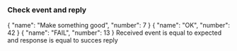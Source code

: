 ### Check event and reply

<div print="true">
    <e:summary/>
    <e:example name="Event must be received and then a success event must be send back">
        <e:given>        
            <e:event-check>
                <expected topicName="test.consume.topic" protobufClass="com.adven.concordion.extensions.exam.kafka.protobuf.TestEntity$Entity">
                {
                    "name": "Make something good",
                    "number": 7
                }
                </expected>
                <reply protobufClass="com.adven.concordion.extensions.exam.kafka.protobuf.TestEntity$Entity">
                      <success>
                      {
                        "name": "OK",
                        "number": 42
                      }
                      </success>
                      <fail>
                      {
                        "name": "FAIL",
                        "number": 13
                      }
                      </fail>
                </reply>
            </e:event-check>
        </e:given>
        <e:when>
            <span c:assertTrue="isCorrectResult()">Received event is equal to expected and response is equal to succes reply</span>
        </e:when>
    </e:example>
</div>